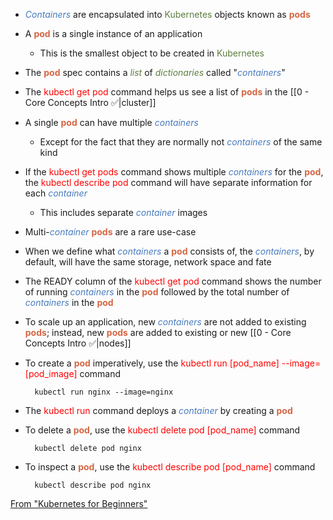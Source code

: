 - <i><span style="color:#477bbe">Containers</span></i> are encapsulated into <span style="color:#5c7e3e">Kubernetes</span> objects known as <b><span style="color:#d46644">pods</span></b>

- A <b><span style="color:#d46644">pod</span></b> is a single instance of an application
	- This is the smallest object to be created in <span style="color:#5c7e3e">Kubernetes</span>

- The <b><span style="color:#d46644">pod</span></b> spec contains a <i><span style="color:#5c7e3e">list</span></i> of <i><span style="color:#5c7e3e">dictionaries</span></i> called "<i><span style="color:#477bbe">containers</span></i>"

- The <span style="color:red">kubectl get pod</span> command helps us see a list of <b><span style="color:#d46644">pods</span></b> in the [[0 - Core Concepts Intro ✅|cluster]]

- A single <b><span style="color:#d46644">pod</span></b> can have multiple <i><span style="color:#477bbe">containers</span></i>
	- Except for the fact that they are normally not <i><span style="color:#477bbe">containers</span></i> of the same kind

- If the <span style="color:red">kubectl get pods</span> command shows multiple <i><span style="color:#477bbe">containers</span></i> for the <b><span style="color:#d46644">pod</span></b>, the <span style="color:red">kubectl describe pod</span> command will have separate information for each <i><span style="color:#477bbe">container</span></i>
	- This includes separate <i><span style="color:#477bbe">container</span></i> images

- Multi-<i><span style="color:#477bbe">container</span></i> <b><span style="color:#d46644">pods</span></b> are a rare use-case

- When we define what <i><span style="color:#477bbe">containers</span></i> a <b><span style="color:#d46644">pod</span></b> consists of, the <i><span style="color:#477bbe">containers</span></i>, by default, will have the same storage, network space and fate

- The READY column of the <span style="color:red">kubectl get pod</span> command shows the number of running <i><span style="color:#477bbe">containers</span></i> in the <b><span style="color:#d46644">pod</span></b> followed by the total number of <i><span style="color:#477bbe">containers</span></i> in the <b><span style="color:#d46644">pod</span></b>

- To scale up an application, new <i><span style="color:#477bbe">containers</span></i> are not added to existing <b><span style="color:#d46644">pods</span></b>; instead, new <b><span style="color:#d46644">pods</span></b> are added to existing or new [[0 - Core Concepts Intro ✅|nodes]]

- To create a <b><span style="color:#d46644">pod</span></b> imperatively, use the <span style="color:red">kubectl run [pod_name] --image=[pod_image]</span> command

		kubectl run nginx --image=nginx

- The <span style="color:red">kubectl run</span> command deploys a <i><span style="color:#477bbe">container</span></i> by creating a <b><span style="color:#d46644">pod</span></b>

- To delete a <b><span style="color:#d46644">pod</span></b>, use the <span style="color:red">kubectl delete pod [pod_name]</span> command

		kubectl delete pod nginx

- To inspect a <b><span style="color:#d46644">pod</span></b>, use the <span style="color:red">kubectl describe pod [pod_name]</span> command

		kubectl describe pod nginx

[From "Kubernetes for Beginners"](onenote:Kubernetes%20for%20Beginners.one#Pods&section-id={5D5A45D8-45DB-1442-8EBF-F2131933F0D4}&page-id={54255497-E41E-A247-9570-F8A54DBE7CCB}&end&base-path=https://d.docs.live.net/a8ff567768035d78/Documents/Kubernetes)